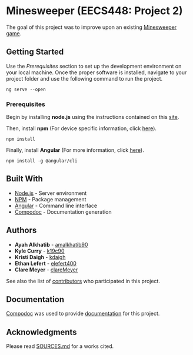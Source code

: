 # Minesweeper (EECS448: Project 2)

The goal of this project was to improve upon an existing [Minesweeper game](https://github.com/BlakeJordan/Minesweeper).

## Getting Started

Use the *Prerequisites* section to set up the development environment on your local machine. 
Once the proper software is installed, navigate to your project folder and use the following command to run the project.

```
ng serve --open
```

### Prerequisites

Begin by installing **node.js** using the instructions contained on this [site](https://nodejs.org/en/download/).

Then, install **npm** (For device specific information, click [here](https://www.npmjs.com/get-npm)).

```
npm install
```

Finally, install **Angular** (For more information, click [here](https://angular.io/guide/quickstart)).

```
npm install -g @angular/cli
```

## Built With

* [Node.js](https://nodejs.org/en/) - Server environment
* [NPM](https://www.npmjs.com/) - Package management
* [Angular](https://angular.io/) - Command line interface
* [Compodoc](https://compodoc.app/) - Documentation generation

## Authors

* **Ayah Alkhatib** - [amalkhatib90](https://github.com/amalkhatib90/)
* **Kyle Curry** - [k19c90](https://github.com/k19c90)
* **Kristi Daigh** - [kdaigh](https://github.com/kdaigh)
* **Ethan Lefert** - [elefert400](https://github.com/elefert400)
* **Clare Meyer** - [clareMeyer](https://github.com/clareMeyer)

See also the list of [contributors](https://github.com/kdaigh/minesweeper-webapp/graphs/contributors) who participated in this project.

## Documentation

[Compodoc](https://compodoc.app/) was used to provide [documentation](https://github.com/kdaigh/minesweeper-webapp/tree/master/documentation) for this project.

## Acknowledgments

Please read [SOURCES.md](https://github.com/kdaigh/minesweeper-webapp/tree/master/documentation/SOURCES.md) for a works cited.

